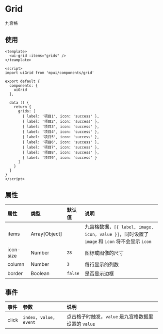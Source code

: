 Grid
===

九宫格

## 使用

```vue
<template>
  <ui-grid :items="grids" />
</teamplate>

<script>
import uiGrid from 'mpui/components/grid'

export default {
  components: {
    uiGrid
  },

  data () {
    return {
      grids: [
        { label: '项目1', icon: 'success' },
        { label: '项目2', icon: 'success' },
        { label: '项目3', icon: 'success' },
        { label: '项目4', icon: 'success' },
        { label: '项目5', icon: 'success' },
        { label: '项目6', icon: 'success' },
        { label: '项目7', icon: 'success' },
        { label: '项目8', icon: 'success' },
        { label: '项目9', icon: 'success' }
      ]
    }
  }
}
</script>
```

## 属性

| 属性 | 类型 | 默认值 | 说明 |
| :-- | :-- | :-- | :-- |
| items | Array[Object] |   | 九宫格数据，`[{ label, image, icon, value }]`，同时设置了 `image` 和 `icon` 将不会显示 `icon` |
| icon-size | Number | `28` | 图标或图像的尺寸 |
| column | Number | `3` | 每行显示的列数 |
| border | Boolean | `false` | 是否显示边框 |

## 事件

| 事件 | 参数 | 说明 |
| :-- | :-- | :-- |
| click | `index, value, event` | 点击格子时触发，`value` 是九宫格数据里设置的 `value` |
